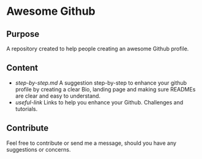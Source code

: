 # Awesome Github

## Purpose 
A repository created to help people creating an awesome Github profile.

## Content

- *step-by-step.md* A suggestion step-by-step to enhance your github profile by creating a clear Bio, landing page and making sure READMEs are clear and easy to understand.
- *useful-link* Links to help you enhance your Github. Challenges and tutorials.

## Contribute

Feel free to contribute or send me a message, should you have any suggestions or concerns.
